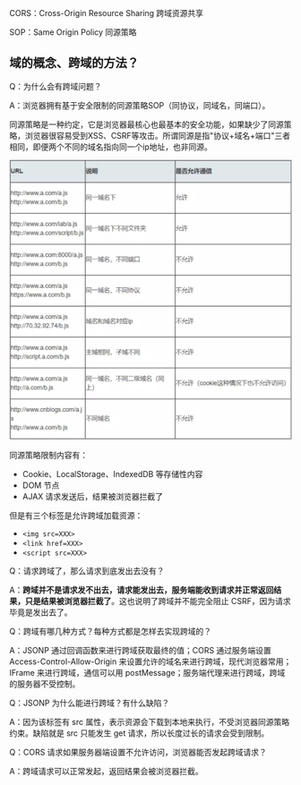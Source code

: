 CORS：Cross-Origin Resource Sharing 跨域资源共享

SOP：Same Origin Policy 同源策略

## 域的概念、跨域的方法？

Q：为什么会有跨域问题？

A：浏览器拥有基于安全限制的同源策略SOP（同协议，同域名，同端口）。

同源策略是一种约定，它是浏览器最核心也最基本的安全功能，如果缺少了同源策略，浏览器很容易受到XSS、CSRF等攻击。所谓同源是指"协议+域名+端口"三者相同，即便两个不同的域名指向同一个ip地址，也非同源。

![](./images/跨域.png)

同源策略限制内容有：

- Cookie、LocalStorage、IndexedDB 等存储性内容
- DOM 节点
- AJAX 请求发送后，结果被浏览器拦截了

但是有三个标签是允许跨域加载资源：

- `<img src=XXX>`
- `<link href=XXX>`
- `<script src=XXX>`

Q：请求跨域了，那么请求到底发出去没有？

A：**跨域并不是请求发不出去，请求能发出去，服务端能收到请求并正常返回结果，只是结果被浏览器拦截了**。这也说明了跨域并不能完全阻止 CSRF，因为请求毕竟是发出去了。

Q：跨域有哪几种方式？每种方式都是怎样去实现跨域的？

A：JSONP 通过回调函数来进行跨域获取最终的值；CORS 通过服务端设置 Access-Control-Allow-Origin 来设置允许的域名来进行跨域，现代浏览器常用；IFrame 来进行跨域，通信可以用 postMessage；服务端代理来进行跨域，跨域的服务器不受控制。

Q：JSONP 为什么能进行跨域？有什么缺陷？

A：因为该标签有 src 属性，表示资源会下载到本地来执行，不受浏览器同源策略约束。缺陷就是 src 只能发生 get 请求，所以长度过长的请求会受到限制。

Q：CORS 请求如果服务器端设置不允许访问，浏览器能否发起跨域请求？

A：跨域请求可以正常发起，返回结果会被浏览器拦截。